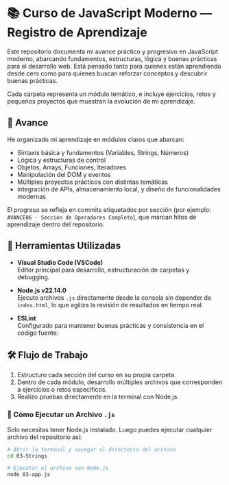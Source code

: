 # 📚 Curso de JavaScript Moderno — Registro de Aprendizaje

Este repositorio documenta mi avance práctico y progresivo en JavaScript moderno, abarcando fundamentos, estructuras, lógica y buenas prácticas para el desarrollo web. Está pensado tanto para quienes están aprendiendo desde cero como para quienes buscan reforzar conceptos y descubrir buenas prácticas.

Cada carpeta representa un módulo temático, e incluye ejercicios, retos y pequeños proyectos que muestran la evolución de mi aprendizaje.

## 🚀 Avance

He organizado mi aprendizaje en módulos claros que abarcan:

- Sintaxis básica y fundamentos (Variables, Strings, Números)
- Lógica y estructuras de control
- Objetos, Arrays, Funciones, Iteradores
- Manipulación del DOM y eventos
- Múltiples proyectos prácticos con distintas temáticas
- Integración de APIs, almacenamiento local, y diseño de funcionalidades modernas

El progreso se refleja en commits etiquetados por sección (por ejemplo: `AVANCE06 - Sección de Operadores Completo`), que marcan hitos de aprendizaje dentro del repositorio.

## 🧠 Herramientas Utilizadas

- **Visual Studio Code (VSCode)**  
  Editor principal para desarrollo, estructuración de carpetas y debugging.

- **Node.js v22.14.0**  
  Ejecuto archivos `.js` directamente desde la consola sin depender de `index.html`, lo que agiliza la revisión de resultados en tiempo real.

- **ESLint**  
  Configurado para mantener buenas prácticas y consistencia en el código fuente.

## 🛠️ Flujo de Trabajo

1. Estructuro cada sección del curso en su propia carpeta.
2. Dentro de cada módulo, desarrollo múltiples archivos que corresponden a ejercicios o retos específicos.
3. Realizo pruebas directamente en la terminal con Node.js.

### 🔧 Cómo Ejecutar un Archivo `.js`

Solo necesitas tener Node.js instalado. Luego puedes ejecutar cualquier archivo del repositorio así:

```bash
# Abrir la terminal y navegar al directorio del archivo
cd 03-Strings

# Ejecutar el archivo con Node.js
node 03-app.js
